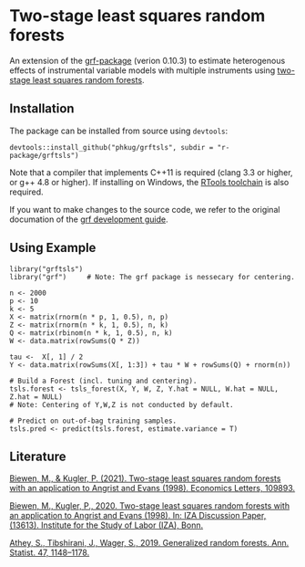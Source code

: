 # Two-stage least squares random forests

An extension of the [grf-package] (verion 0.10.3) to estimate heterogenous effects of instrumental variable models with multiple instruments using [two-stage least squares random forests].

## Installation
The package can be installed from source using ```devtools```:
```
devtools::install_github("phkug/grftsls", subdir = "r-package/grftsls")
```
Note that a compiler that implements C++11 is required (clang 3.3 or higher, or g++ 4.8 or higher). If installing on Windows, the [RTools toolchain] is also required.

If you want to make changes to the source code, we refer to the original documation of the [grf development guide]. 

## Using Example
```
library("grftsls")
library("grf")     # Note: The grf package is nessecary for centering.

n <- 2000
p <- 10
k <- 5
X <- matrix(rnorm(n * p, 1, 0.5), n, p)
Z <- matrix(rnorm(n * k, 1, 0.5), n, k)
Q <- matrix(rbinom(n * k, 1, 0.5), n, k)
W <- data.matrix(rowSums(Q * Z))

tau <-  X[, 1] / 2
Y <- data.matrix(rowSums(X[, 1:3]) + tau * W + rowSums(Q) + rnorm(n))

# Build a Forest (incl. tuning and centering). 
tsls.forest <- tsls_forest(X, Y, W, Z, Y.hat = NULL, W.hat = NULL, Z.hat = NULL) 
# Note: Centering of Y,W,Z is not conducted by default.  

# Predict on out-of-bag training samples.
tsls.pred <- predict(tsls.forest, estimate.variance = T)
```

## Literature
[Biewen, M., & Kugler, P. (2021). Two-stage least squares random forests with an application to Angrist and Evans (1998). Economics Letters, 109893.]

[Biewen, M., Kugler, P., 2020. Two-stage least squares random forests with an application to Angrist and Evans (1998). In: IZA Discussion Paper, (13613). Institute for the Study of Labor (IZA), Bonn.]

[Athey, S., Tibshirani, J., Wager, S., 2019. Generalized random forests. Ann. Statist. 47, 1148–1178.]




[grf-package]: https://github.com/grf-labs/grf
[two-stage least squares random forests]: https://www.sciencedirect.com/science/article/abs/pii/S0165176521001701
[RTools toolchain]: https://cran.r-project.org/bin/windows/Rtools
[grf development guide]: https://grf-labs.github.io/grf/DEVELOPING.html

[Biewen, M., Kugler, P., 2020. Two-stage least squares random forests with an application to Angrist and Evans (1998). In: IZA Discussion Paper, (13613). Institute for the Study of Labor (IZA), Bonn.]: https://www.iza.org/publications/dp/13613/two-stage-least-squares-random-forests-with-an-application-to-angrist-and-evans-1998
[Biewen, M., & Kugler, P. (2021). Two-stage least squares random forests with an application to Angrist and Evans (1998). Economics Letters, 109893.]: https://www.sciencedirect.com/science/article/abs/pii/S0165176521001701
[Athey, S., Tibshirani, J., Wager, S., 2019. Generalized random forests. Ann. Statist. 47, 1148–1178.]: https://projecteuclid.org/journals/annals-of-statistics/volume-47/issue-2/Generalized-random-forests/10.1214/18-AOS1709.short



